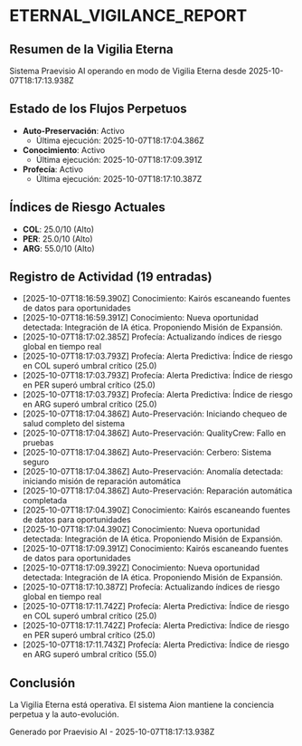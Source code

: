 # ETERNAL_VIGILANCE_REPORT

## Resumen de la Vigilia Eterna
Sistema Praevisio AI operando en modo de Vigilia Eterna desde 2025-10-07T18:17:13.938Z

## Estado de los Flujos Perpetuos
- **Auto-Preservación**: Activo
  - Última ejecución: 2025-10-07T18:17:04.386Z
- **Conocimiento**: Activo
  - Última ejecución: 2025-10-07T18:17:09.391Z
- **Profecía**: Activo
  - Última ejecución: 2025-10-07T18:17:10.387Z

## Índices de Riesgo Actuales
- **COL**: 25.0/10 (Alto)
- **PER**: 25.0/10 (Alto)
- **ARG**: 55.0/10 (Alto)

## Registro de Actividad (19 entradas)
- [2025-10-07T18:16:59.390Z] Conocimiento: Kairós escaneando fuentes de datos para oportunidades
- [2025-10-07T18:16:59.391Z] Conocimiento: Nueva oportunidad detectada: Integración de IA ética. Proponiendo Misión de Expansión.
- [2025-10-07T18:17:02.385Z] Profecía: Actualizando índices de riesgo global en tiempo real
- [2025-10-07T18:17:03.793Z] Profecía: Alerta Predictiva: Índice de riesgo en COL superó umbral crítico (25.0)
- [2025-10-07T18:17:03.793Z] Profecía: Alerta Predictiva: Índice de riesgo en PER superó umbral crítico (25.0)
- [2025-10-07T18:17:03.793Z] Profecía: Alerta Predictiva: Índice de riesgo en ARG superó umbral crítico (25.0)
- [2025-10-07T18:17:04.386Z] Auto-Preservación: Iniciando chequeo de salud completo del sistema
- [2025-10-07T18:17:04.386Z] Auto-Preservación: QualityCrew: Fallo en pruebas
- [2025-10-07T18:17:04.386Z] Auto-Preservación: Cerbero: Sistema seguro
- [2025-10-07T18:17:04.386Z] Auto-Preservación: Anomalía detectada: iniciando misión de reparación automática
- [2025-10-07T18:17:04.386Z] Auto-Preservación: Reparación automática completada
- [2025-10-07T18:17:04.390Z] Conocimiento: Kairós escaneando fuentes de datos para oportunidades
- [2025-10-07T18:17:04.390Z] Conocimiento: Nueva oportunidad detectada: Integración de IA ética. Proponiendo Misión de Expansión.
- [2025-10-07T18:17:09.391Z] Conocimiento: Kairós escaneando fuentes de datos para oportunidades
- [2025-10-07T18:17:09.392Z] Conocimiento: Nueva oportunidad detectada: Integración de IA ética. Proponiendo Misión de Expansión.
- [2025-10-07T18:17:10.387Z] Profecía: Actualizando índices de riesgo global en tiempo real
- [2025-10-07T18:17:11.742Z] Profecía: Alerta Predictiva: Índice de riesgo en COL superó umbral crítico (25.0)
- [2025-10-07T18:17:11.742Z] Profecía: Alerta Predictiva: Índice de riesgo en PER superó umbral crítico (25.0)
- [2025-10-07T18:17:11.743Z] Profecía: Alerta Predictiva: Índice de riesgo en ARG superó umbral crítico (55.0)

## Conclusión
La Vigilia Eterna está operativa. El sistema Aion mantiene la conciencia perpetua y la auto-evolución.

Generado por Praevisio AI - 2025-10-07T18:17:13.938Z
